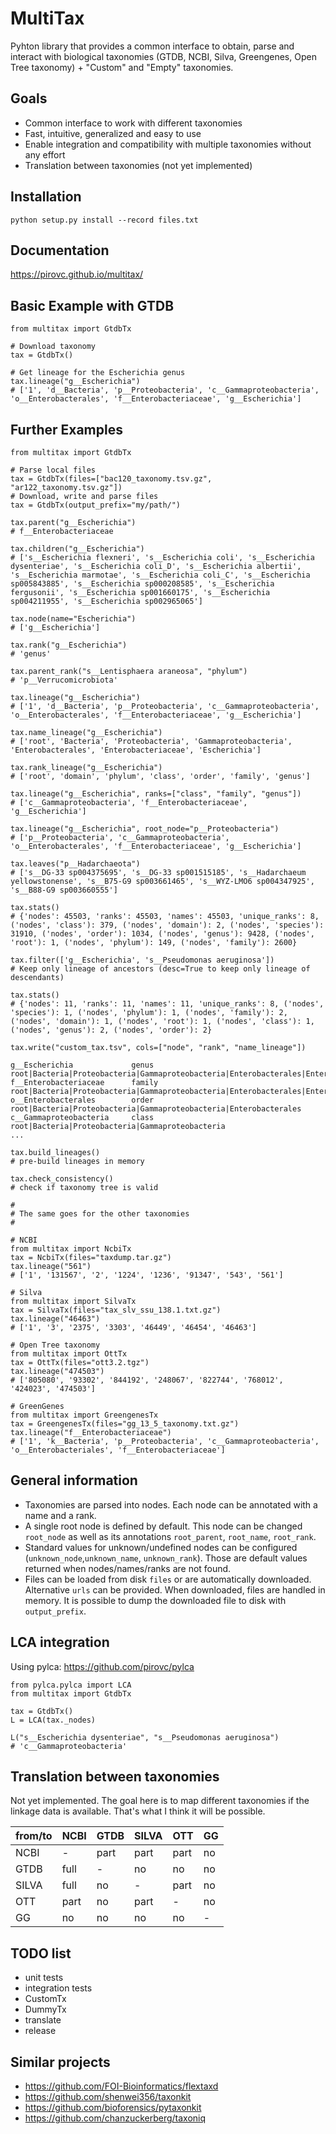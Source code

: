 # MultiTax

Pyhton library that provides a common interface to obtain, parse and interact with biological taxonomies (GTDB, NCBI, Silva, Greengenes, Open Tree taxonomy) + "Custom" and "Empty" taxonomies. 

## Goals
 
 - Common interface to work with different taxonomies
 - Fast, intuitive, generalized and easy to use
 - Enable integration and compatibility with multiple taxonomies without any effort
 - Translation between taxonomies (not yet implemented)

## Installation

    python setup.py install --record files.txt

## Documentation
    
https://pirovc.github.io/multitax/

## Basic Example with GTDB

    from multitax import GtdbTx
    
    # Download taxonomy
    tax = GtdbTx()

    # Get lineage for the Escherichia genus  
    tax.lineage("g__Escherichia")
    # ['1', 'd__Bacteria', 'p__Proteobacteria', 'c__Gammaproteobacteria', 'o__Enterobacterales', 'f__Enterobacteriaceae', 'g__Escherichia']

## Further Examples

    from multitax import GtdbTx
    
    # Parse local files
    tax = GtdbTx(files=["bac120_taxonomy.tsv.gz", "ar122_taxonomy.tsv.gz"])
    # Download, write and parse files
    tax = GtdbTx(output_prefix="my/path/") 

    tax.parent("g__Escherichia")
    # f__Enterobacteriaceae
    
    tax.children("g__Escherichia")
    # ['s__Escherichia flexneri', 's__Escherichia coli', 's__Escherichia dysenteriae', 's__Escherichia coli_D', 's__Escherichia albertii', 's__Escherichia marmotae', 's__Escherichia coli_C', 's__Escherichia sp005843885', 's__Escherichia sp000208585', 's__Escherichia fergusonii', 's__Escherichia sp001660175', 's__Escherichia sp004211955', 's__Escherichia sp002965065']

    tax.node(name="Escherichia")
    # ['g__Escherichia']

    tax.rank("g__Escherichia")
    # 'genus'

    tax.parent_rank("s__Lentisphaera araneosa", "phylum")
    # 'p__Verrucomicrobiota'

    tax.lineage("g__Escherichia")
    # ['1', 'd__Bacteria', 'p__Proteobacteria', 'c__Gammaproteobacteria', 'o__Enterobacterales', 'f__Enterobacteriaceae', 'g__Escherichia']

    tax.name_lineage("g__Escherichia")
    # ['root', 'Bacteria', 'Proteobacteria', 'Gammaproteobacteria', 'Enterobacterales', 'Enterobacteriaceae', 'Escherichia']

    tax.rank_lineage("g__Escherichia")
    # ['root', 'domain', 'phylum', 'class', 'order', 'family', 'genus']

    tax.lineage("g__Escherichia", ranks=["class", "family", "genus"])
    # ['c__Gammaproteobacteria', 'f__Enterobacteriaceae', 'g__Escherichia']

    tax.lineage("g__Escherichia", root_node="p__Proteobacteria")
    # ['p__Proteobacteria', 'c__Gammaproteobacteria', 'o__Enterobacterales', 'f__Enterobacteriaceae', 'g__Escherichia']

    tax.leaves("p__Hadarchaeota")
    # ['s__DG-33 sp004375695', 's__DG-33 sp001515185', 's__Hadarchaeum yellowstonense', 's__B75-G9 sp003661465', 's__WYZ-LMO6 sp004347925', 's__B88-G9 sp003660555']

    tax.stats()
    # {'nodes': 45503, 'ranks': 45503, 'names': 45503, 'unique_ranks': 8, ('nodes', 'class'): 379, ('nodes', 'domain'): 2, ('nodes', 'species'): 31910, ('nodes', 'order'): 1034, ('nodes', 'genus'): 9428, ('nodes', 'root'): 1, ('nodes', 'phylum'): 149, ('nodes', 'family'): 2600}

    tax.filter(['g__Escherichia', 's__Pseudomonas aeruginosa'])
    # Keep only lineage of ancestors (desc=True to keep only lineage of descendants)
    
    tax.stats()
    # {'nodes': 11, 'ranks': 11, 'names': 11, 'unique_ranks': 8, ('nodes', 'species'): 1, ('nodes', 'phylum'): 1, ('nodes', 'family'): 2, ('nodes', 'domain'): 1, ('nodes', 'root'): 1, ('nodes', 'class'): 1, ('nodes', 'genus'): 2, ('nodes', 'order'): 2}

    tax.write("custom_tax.tsv", cols=["node", "rank", "name_lineage"])

    g__Escherichia             genus    root|Bacteria|Proteobacteria|Gammaproteobacteria|Enterobacterales|Enterobacteriaceae|Escherichia
    f__Enterobacteriaceae      family   root|Bacteria|Proteobacteria|Gammaproteobacteria|Enterobacterales|Enterobacteriaceae
    o__Enterobacterales        order    root|Bacteria|Proteobacteria|Gammaproteobacteria|Enterobacterales
    c__Gammaproteobacteria     class    root|Bacteria|Proteobacteria|Gammaproteobacteria
    ...
    
    tax.build_lineages()
    # pre-build lineages in memory

    tax.check_consistency()
    # check if taxonomy tree is valid
    
    #
    # The same goes for the other taxonomies
    #

    # NCBI
    from multitax import NcbiTx
    tax = NcbiTx(files="taxdump.tar.gz")
    tax.lineage("561")    
    # ['1', '131567', '2', '1224', '1236', '91347', '543', '561']

    # Silva
    from multitax import SilvaTx
    tax = SilvaTx(files="tax_slv_ssu_138.1.txt.gz")
    tax.lineage("46463")    
    # ['1', '3', '2375', '3303', '46449', '46454', '46463']

    # Open Tree taxonomy
    from multitax import OttTx
    tax = OttTx(files="ott3.2.tgz")
    tax.lineage("474503")
    # ['805080', '93302', '844192', '248067', '822744', '768012', '424023', '474503']

    # GreenGenes
    from multitax import GreengenesTx
    tax = GreengenesTx(files="gg_13_5_taxonomy.txt.gz")
    tax.lineage("f__Enterobacteriaceae")
    # ['1', 'k__Bacteria', 'p__Proteobacteria', 'c__Gammaproteobacteria', 'o__Enterobacteriales', 'f__Enterobacteriaceae']

## General information

 - Taxonomies are parsed into nodes. Each node can be annotated with a name and a rank.
 - A single root node is defined by default. This node can be changed `root_node` as well as its annotations `root_parent`, `root_name`, `root_rank`.
 - Standard values for unknown/undefined nodes can be configured (`unknown_node`,`unknown_name`, `unknown_rank`). Those are default values returned when nodes/names/ranks are not found.
 - Files can be loaded from disk `files` or are automatically downloaded. Alternative `urls` can be provided. When downloaded, files are handled in memory. It is possible to dump the downloaded file to disk with `output_prefix`.

## LCA integration

Using pylca: https://github.com/pirovc/pylca

    from pylca.pylca import LCA
    from multitax import GtdbTx

    tax = GtdbTx()
    L = LCA(tax._nodes)

    L("s__Escherichia dysenteriae", "s__Pseudomonas aeruginosa")
    # 'c__Gammaproteobacteria'
    
## Translation between taxonomies

Not yet implemented. The goal here is to map different taxonomies if the linkage data is available. That's what I think it will be possible.

 |from/to |NCBI   |GTDB   |SILVA   |OTT   |GG  |
 |--------|-------|-------|--------|------|----|
 |NCBI    |-      |part   |part    |part  |no  |
 |GTDB    |full   |-      |no      |no    |no  |
 |SILVA   |full   |no     |-       |part  |no  |
 |OTT     |part   |no     |part    |-     |no  |
 |GG      |no     |no     |no      |no    |-   |


## TODO list

- unit tests
- integration tests
- CustomTx
- DummyTx
- translate
- release

## Similar projects

- https://github.com/FOI-Bioinformatics/flextaxd
- https://github.com/shenwei356/taxonkit
- https://github.com/bioforensics/pytaxonkit
- https://github.com/chanzuckerberg/taxoniq
